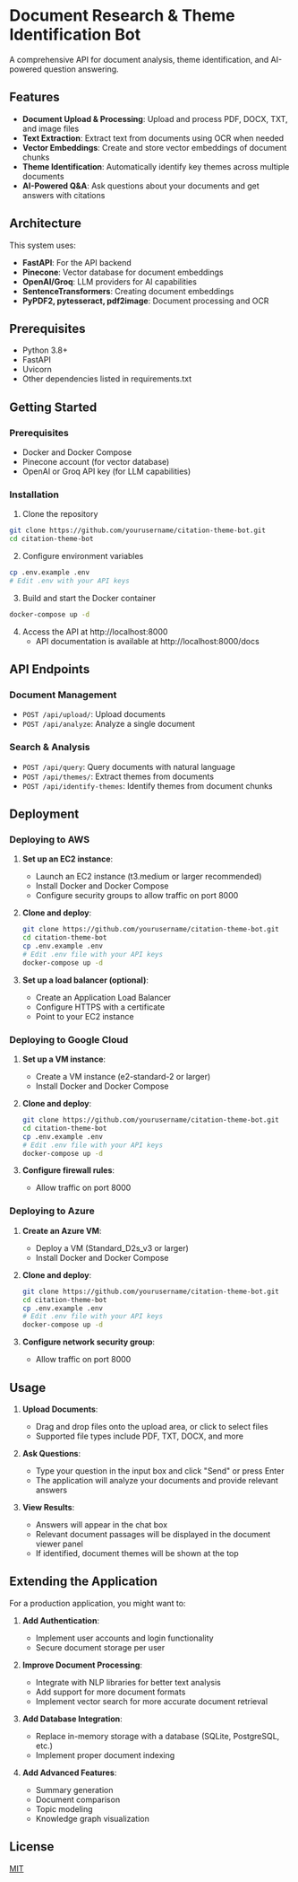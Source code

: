# Document Research & Theme Identification Bot

A comprehensive API for document analysis, theme identification, and AI-powered question answering.

## Features

- **Document Upload & Processing**: Upload and process PDF, DOCX, TXT, and image files
- **Text Extraction**: Extract text from documents using OCR when needed
- **Vector Embeddings**: Create and store vector embeddings of document chunks
- **Theme Identification**: Automatically identify key themes across multiple documents
- **AI-Powered Q&A**: Ask questions about your documents and get answers with citations

## Architecture

This system uses:
- **FastAPI**: For the API backend
- **Pinecone**: Vector database for document embeddings  
- **OpenAI/Groq**: LLM providers for AI capabilities
- **SentenceTransformers**: Creating document embeddings
- **PyPDF2, pytesseract, pdf2image**: Document processing and OCR

## Prerequisites

- Python 3.8+
- FastAPI
- Uvicorn
- Other dependencies listed in requirements.txt
## Getting Started

### Prerequisites

- Docker and Docker Compose
- Pinecone account (for vector database)
- OpenAI or Groq API key (for LLM capabilities)

### Installation

1. Clone the repository
```bash
git clone https://github.com/yourusername/citation-theme-bot.git
cd citation-theme-bot
```

2. Configure environment variables
```bash
cp .env.example .env
# Edit .env with your API keys
```

3. Build and start the Docker container
```bash
docker-compose up -d
```

4. Access the API at http://localhost:8000
   - API documentation is available at http://localhost:8000/docs

## API Endpoints

### Document Management
- `POST /api/upload/`: Upload documents
- `POST /api/analyze`: Analyze a single document

### Search & Analysis
- `POST /api/query`: Query documents with natural language
- `POST /api/themes/`: Extract themes from documents
- `POST /api/identify-themes`: Identify themes from document chunks

## Deployment

### Deploying to AWS

1. **Set up an EC2 instance**:
   - Launch an EC2 instance (t3.medium or larger recommended)
   - Install Docker and Docker Compose
   - Configure security groups to allow traffic on port 8000

2. **Clone and deploy**:
   ```bash
   git clone https://github.com/yourusername/citation-theme-bot.git
   cd citation-theme-bot
   cp .env.example .env
   # Edit .env file with your API keys
   docker-compose up -d
   ```

3. **Set up a load balancer (optional)**:
   - Create an Application Load Balancer
   - Configure HTTPS with a certificate
   - Point to your EC2 instance

### Deploying to Google Cloud

1. **Set up a VM instance**:
   - Create a VM instance (e2-standard-2 or larger)
   - Install Docker and Docker Compose

2. **Clone and deploy**:
   ```bash
   git clone https://github.com/yourusername/citation-theme-bot.git
   cd citation-theme-bot
   cp .env.example .env
   # Edit .env file with your API keys
   docker-compose up -d
   ```

3. **Configure firewall rules**:
   - Allow traffic on port 8000

### Deploying to Azure

1. **Create an Azure VM**:
   - Deploy a VM (Standard_D2s_v3 or larger)
   - Install Docker and Docker Compose

2. **Clone and deploy**:
   ```bash
   git clone https://github.com/yourusername/citation-theme-bot.git
   cd citation-theme-bot
   cp .env.example .env
   # Edit .env file with your API keys
   docker-compose up -d
   ```

3. **Configure network security group**:
   - Allow traffic on port 8000

## Usage

1. **Upload Documents**:
   - Drag and drop files onto the upload area, or click to select files
   - Supported file types include PDF, TXT, DOCX, and more

2. **Ask Questions**:
   - Type your question in the input box and click "Send" or press Enter
   - The application will analyze your documents and provide relevant answers

3. **View Results**:
   - Answers will appear in the chat box
   - Relevant document passages will be displayed in the document viewer panel
   - If identified, document themes will be shown at the top

## Extending the Application

For a production application, you might want to:

1. **Add Authentication**:
   - Implement user accounts and login functionality
   - Secure document storage per user

2. **Improve Document Processing**:
   - Integrate with NLP libraries for better text analysis
   - Add support for more document formats
   - Implement vector search for more accurate document retrieval

3. **Add Database Integration**:
   - Replace in-memory storage with a database (SQLite, PostgreSQL, etc.)
   - Implement proper document indexing

4. **Add Advanced Features**:
   - Summary generation
   - Document comparison
   - Topic modeling
   - Knowledge graph visualization

## License

[MIT](LICENSE)

